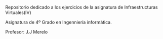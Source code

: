 Repositorio  dedicado a los ejercicios de la asignatura de Infraestructuras Virtuales(IV)

Asignatura de 4º Grado en Ingenniería informática.

Profesor: J.J Merelo
